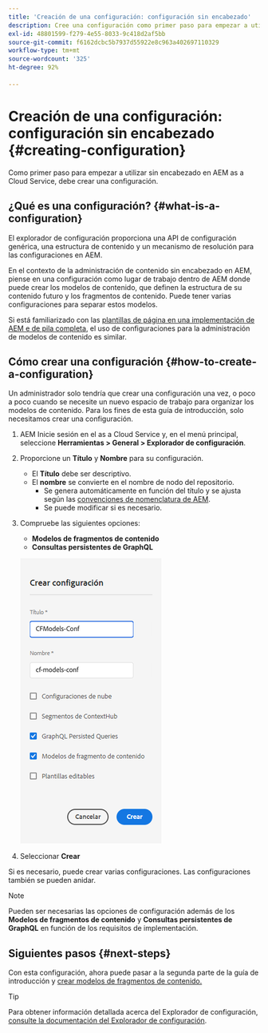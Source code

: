 ```yaml
---
title: 'Creación de una configuración: configuración sin encabezado'
description: Cree una configuración como primer paso para empezar a utilizar sin encabezado en AEM as a Cloud Service.
exl-id: 48801599-f279-4e55-8033-9c418d2af5bb
source-git-commit: f6162dcbc5b7937d55922e8c963a402697110329
workflow-type: tm+mt
source-wordcount: '325'
ht-degree: 92%

---
```


# Creación de una configuración: configuración sin encabezado {#creating-configuration}

Como primer paso para empezar a utilizar sin encabezado en AEM as a Cloud Service, debe crear una configuración.

## ¿Qué es una configuración? {#what-is-a-configuration}

El explorador de configuración proporciona una API de configuración genérica, una estructura de contenido y un mecanismo de resolución para las configuraciones en AEM.

En el contexto de la administración de contenido sin encabezado en AEM, piense en una configuración como lugar de trabajo dentro de AEM donde puede crear los modelos de contenido, que definen la estructura de su contenido futuro y los fragmentos de contenido. Puede tener varias configuraciones para separar estos modelos.

Si está familiarizado con las [plantillas de página en una implementación de AEM e de pila completa](/help/sites-cloud/authoring/sites-console/templates.md), el uso de configuraciones para la administración de modelos de contenido es similar.

## Cómo crear una configuración {#how-to-create-a-configuration}

Un administrador solo tendría que crear una configuración una vez, o poco a poco cuando se necesite un nuevo espacio de trabajo para organizar los modelos de contenido. Para los fines de esta guía de introducción, solo necesitamos crear una configuración.

1. AEM Inicie sesión en el as a Cloud Service y, en el menú principal, seleccione **Herramientas > General > Explorador de configuración**.
1. Proporcione un **Título** y **Nombre** para su configuración.
   * El **Título** debe ser descriptivo.
   * El **nombre** se convierte en el nombre de nodo del repositorio.
      * Se genera automáticamente en función del título y se ajusta según las [convenciones de nomenclatura de AEM](/help/implementing/developing/introduction/naming-conventions.md).
      * Se puede modificar si es necesario.
1. Compruebe las siguientes opciones:
   * **Modelos de fragmentos de contenido**
   * **Consultas persistentes de GraphQL**

   ![Creación de configuración](../assets/create-configuration.png)

1. Seleccionar **Crear**

Si es necesario, puede crear varias configuraciones. Las configuraciones también se pueden anidar.

>[!NOTE]
>
>Pueden ser necesarias las opciones de configuración además de los **Modelos de fragmentos de contenido** y **Consultas persistentes de GraphQL** en función de los requisitos de implementación.

## Siguientes pasos {#next-steps}

Con esta configuración, ahora puede pasar a la segunda parte de la guía de introducción y [crear modelos de fragmentos de contenido.](create-content-model.md)

>[!TIP]
>
>Para obtener información detallada acerca del Explorador de configuración, [consulte la documentación del Explorador de configuración](/help/implementing/developing/introduction/configurations.md).
